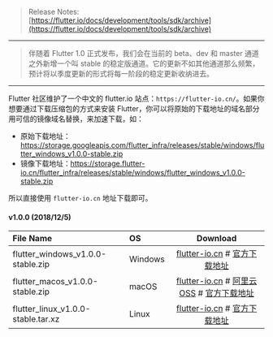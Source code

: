 > Release Notes:  
[https://flutter.io/docs/development/tools/sdk/archive](https://flutter.io/docs/development/tools/sdk/archive)

---

> 伴随着 Flutter 1.0 正式发布，我们会在当前的 beta、dev 和 master 通道之外新增一个叫 stable 的稳定版通道。它的更新不如其他通道那么频繁，预计将以季度更新的形式将每一阶段的稳定更新收纳进去。

---

Flutter 社区维护了一个中文的 flutter.io 站点：`https://flutter-io.cn/`。如果你想要通过下载压缩包的方式来安装 Flutter，你可以将原始的下载地址的域名部分用可信的镜像域名替换，来加速下载，如：

* 原始下载地址：https://storage.googleapis.com/flutter_infra/releases/stable/windows/flutter_windows_v1.0.0-stable.zip
* 镜像下载地址：https://storage.flutter-io.cn/flutter_infra/releases/stable/windows/flutter_windows_v1.0.0-stable.zip

所以直接使用 `flutter-io.cn` 地址下载即可。

#### v1.0.0 (2018/12/5)

| File Name |   OS    | Download |
| :-------- | :------ | :------: |
| flutter_windows_v1.0.0-stable.zip |  Windows  | [flutter-io.cn](https://storage.flutter-io.cn/flutter_infra/releases/stable/windows/flutter_windows_v1.0.0-stable.zip) # [官方下载地址](https://storage.googleapis.com/flutter_infra/releases/stable/windows/flutter_windows_v1.0.0-stable.zip) |
| flutter_macos_v1.0.0-stable.zip |  macOS  | [flutter-io.cn](https://storage.flutter-io.cn/flutter_infra/releases/stable/macos/flutter_macos_v1.0.0-stable.zip) # [阿里云 OSS](https://dl-mirrors.oss-cn-shenzhen.aliyuncs.com/flutter/stable/v1.0.0/flutter_macos_v1.0.0-stable.zip) # [官方下载地址](https://storage.googleapis.com/flutter_infra/releases/stable/macos/flutter_macos_v1.0.0-stable.zip) |
| flutter_linux_v1.0.0-stable.tar.xz |  Linux  | [flutter-io.cn](https://storage.flutter-io.cn/flutter_infra/releases/stable/linux/flutter_linux_v1.0.0-stable.tar.xz) # [官方下载地址](https://storage.googleapis.com/flutter_infra/releases/stable/linux/flutter_linux_v1.0.0-stable.tar.xz) |